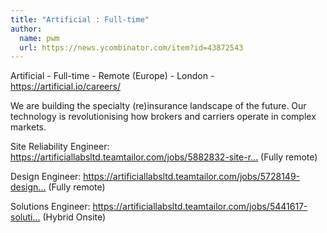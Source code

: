 ```yaml
---
title: "Artificial : Full-time"
author:
  name: pwm
  url: https://news.ycombinator.com/item?id=43872543
---
```

Artificial - Full-time - Remote (Europe) - London - <a href="https:&#x2F;&#x2F;artificial.io&#x2F;careers&#x2F;" rel="nofollow">https:&#x2F;&#x2F;artificial.io&#x2F;careers&#x2F;</a>

We are building the specialty (re)insurance landscape of the future. Our technology is revolutionising how brokers and carriers operate in complex markets.

Site Reliability Engineer: <a href="https:&#x2F;&#x2F;artificiallabsltd.teamtailor.com&#x2F;jobs&#x2F;5882832-site-reliability-engineer-sre" rel="nofollow">https:&#x2F;&#x2F;artificiallabsltd.teamtailor.com&#x2F;jobs&#x2F;5882832-site-r...</a> (Fully remote)

Design Engineer: <a href="https:&#x2F;&#x2F;artificiallabsltd.teamtailor.com&#x2F;jobs&#x2F;5728149-design-engineer" rel="nofollow">https:&#x2F;&#x2F;artificiallabsltd.teamtailor.com&#x2F;jobs&#x2F;5728149-design...</a> (Fully remote)

Solutions Engineer: <a href="https:&#x2F;&#x2F;artificiallabsltd.teamtailor.com&#x2F;jobs&#x2F;5441617-solutions-engineer" rel="nofollow">https:&#x2F;&#x2F;artificiallabsltd.teamtailor.com&#x2F;jobs&#x2F;5441617-soluti...</a> (Hybrid Onsite)
<JobApplication />
